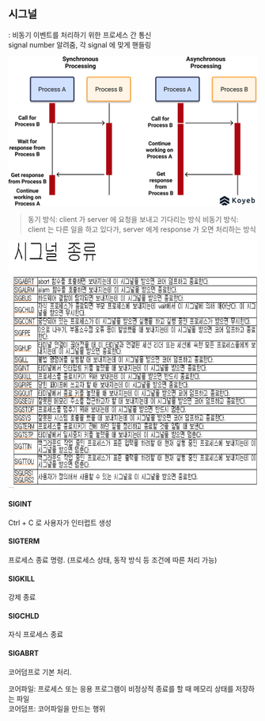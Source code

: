 ## 시그널
: 비동기 이벤트를 처리하기 위한 프로세스 간 통신 <br>
signal number 알려줌, 각 signal 에 맞게 핸들링 <br>

<img src="img/img3.png" width=700 hegith=500>

> 동기 방식: client 가 server 에 요청을 보내고 기다리는 방식
비동기 방식: client 는 다른 일을 하고 있다가, server 에게 response 가 오면 처리하는 방식

<img src="img/img4.gif" width=700 height=500>

#### SIGINT
Ctrl + C 로 사용자가 인터럽트 생성

#### SIGTERM
프로세스 종료 명령. (프로세스 상태, 동작 방식 등 조건에 따른 처리 가능)

#### SIGKILL
강제 종료

#### SIGCHLD
자식 프로세스 종료

#### SIGABRT
코어덤프로 기본 처리. <br>

코어파일: 프로세스 또는 응용 프로그램이 비정상적 종료를 할 때 메모리 상태를 저장하는 파일 <br>
코어덤프: 코어파일을 만드는 행위